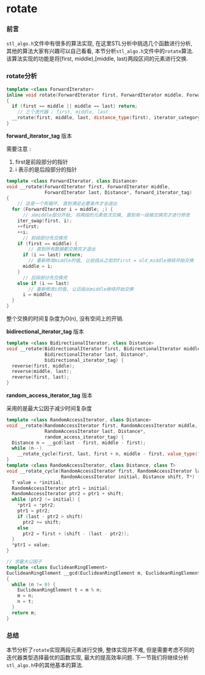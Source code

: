 # rotate

### 前言

`stl_algo.h`文件中有很多的算法实现, 在这里STL分析中挑选几个函数进行分析, 其他的算法大家有兴趣可以自己看看, 本节分析`stl_algo.h`文件中的`rotate`算法. 该算法实现的功能是将[first, middle),[middle, last)两段区间的元素进行交换.



### rotate分析

```c++
template <class ForwardIterator>
inline void rotate(ForwardIterator first, ForwardIterator middle, ForwardIterator last) 
{
  if (first == middle || middle == last) return;
    // 三个迭代器 : first, middle, last
  __rotate(first, middle, last, distance_type(first), iterator_category(first));
}
```



**forward_iterator_tag** 版本

需要注意 : 

1.  first是前段部分的指针
2.  i 表示的是后段部分的指针

```c++
template <class ForwardIterator, class Distance>
void __rotate(ForwardIterator first, ForwardIterator middle,
              ForwardIterator last, Distance*, forward_iterator_tag) 
{
    // 这是一个死循环, 直到满足必要条件才会退出
  for (ForwardIterator i = middle; ;) {
      // 从middle部分开始, 将两段的元素依次交换, 直到有一段被交换完才进行修改
    iter_swap(first, i);
    ++first;
    ++i;
      // 前段部分先交换完
    if (first == middle) {
        // 直到所有数据都交换完才退出
      if (i == last) return;
        // 重新修改middle的值, 让前段从之前的first = old_middle继续开始交换
      middle = i;
    }
      // 后段部分先交换完
    else if (i == last)
        // 重新修改i的值, 让后段从middle继续开始交换
      i = middle;
  }
}
```

整个交换的时间复杂度为O(n), 没有空间上的开销.



**bidirectional_iterator_tag** 版本

```c++
template <class BidirectionalIterator, class Distance>
void __rotate(BidirectionalIterator first, BidirectionalIterator middle,
              BidirectionalIterator last, Distance*,
              bidirectional_iterator_tag) {
  reverse(first, middle);
  reverse(middle, last);
  reverse(first, last);
}
```



**random_access_iterator_tag** 版本

采用的是最大公因子减少时间复杂度

```c++
template <class RandomAccessIterator, class Distance>
void __rotate(RandomAccessIterator first, RandomAccessIterator middle,
              RandomAccessIterator last, Distance*,
              random_access_iterator_tag) {
  Distance n = __gcd(last - first, middle - first);
  while (n--)
    __rotate_cycle(first, last, first + n, middle - first, value_type(first));
}
template <class RandomAccessIterator, class Distance, class T>
void __rotate_cycle(RandomAccessIterator first, RandomAccessIterator last,
                    RandomAccessIterator initial, Distance shift, T*) {
  T value = *initial;	
  RandomAccessIterator ptr1 = initial;
  RandomAccessIterator ptr2 = ptr1 + shift;
  while (ptr2 != initial) {
    *ptr1 = *ptr2;
    ptr1 = ptr2;
    if (last - ptr2 > shift)
      ptr2 += shift;
    else
      ptr2 = first + (shift - (last - ptr2));
  }
  *ptr1 = value;
}
```

```c++
// 求最大公因子
template <class EuclideanRingElement>
EuclideanRingElement __gcd(EuclideanRingElement m, EuclideanRingElement n)
{
  while (n != 0) {
    EuclideanRingElement t = m % n;
    m = n;
    n = t;
  }
  return m;
}
```



### 总结

本节分析了`rotate`实现两段元素进行交换, 整体实现并不难, 但是需要考虑不同的迭代器类型选择最优的函数实现, 最大的提高效率问题. 下一节我们将继续分析`stl_algo.h`中的其他基本的算法.